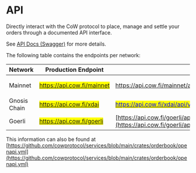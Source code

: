 # API

Directly interact with the CoW protocol to place, manage and settle your orders through a documented API interface.

See [API Docs (Swagger)](https://api.cow.fi/docs) for more details.

The following table contains the endpoints per network:

| Network      | Production Endpoint                                         | Example                                                                                                                                                                                                                                                                                                                                                                           |
| ------------ | ----------------------------------------------------------- | --------------------------------------------------------------------------------------------------------------------------------------------------------------------------------------------------------------------------------------------------------------------------------------------------------------------------------------------------------------------------------- |
| Mainnet      | <mark style="color:blue;">https://api.cow.fi/mainnet</mark> | <p><a href="https://api.cow.fi/mainnet/api/v1/orders/0x65F1206182C77A040ED41D507B59C622FA94AB5E71CCA567202CFF3909F3D5C4DBE338E45276630FD8237149DD47EE027AF26F9C619723D0"><mark style="color:blue;">https://api.cow.fi/mainnet/api/v1/orders/0x65F1206182C77A040ED41D507B59C622FA94AB5E71CCA567202CFF3909F3D5C4DBE338E45276630FD8237149DD47EE027AF26F9C619723D0</mark><br></a></p> |
| Gnosis Chain | <mark style="color:blue;">https://api.cow.fi/xdai</mark>    | [<mark style="color:blue;">https://api.cow.fi/xdai/api/v1/orders/0x5af727fb0d0fd4d13a09272df46c25daaa9dc520e9b9a1830c73a21e6884086d424a46612794dbb8000194937834250dc723ffa561ddbd96</mark>](https://api.cow.fi/xdai/api/v1/orders/0x5af727fb0d0fd4d13a09272df46c25daaa9dc520e9b9a1830c73a21e6884086d424a46612794dbb8000194937834250dc723ffa561ddbd96)                             |
| Goerli       | <mark style="color:blue;">https://api.cow.fi/goerli</mark>  | [https://api.cow.fi/goerli/api/v1/orders/0xBEE57030FD6DA11612005EA636D9FAB20A43533F0180838DD0A4AB93A7CB64C45D32E91BE8EF9FDF1CE926F63DB341418093851E61DDABC0](https://api.cow.fi/goerli/api/v1/orders/0xBEE57030FD6DA11612005EA636D9FAB20A43533F0180838DD0A4AB93A7CB64C45D32E91BE8EF9FDF1CE926F63DB341418093851E61DDABC0)                                                          |

This information can also be found at [https://github.com/cowprotocol/services/blob/main/crates/orderbook/openapi.yml](https://github.com/cowprotocol/services/blob/main/crates/orderbook/openapi.yml)
